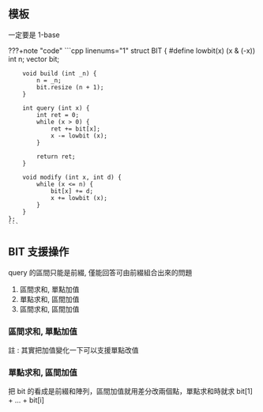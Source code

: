 ## 模板

一定要是 1-base

???+note "code"
	```cpp linenums="1"
    struct BIT {
    	#define lowbit(x) (x & (-x))
        int n;
        vector<int> bit;

        void build (int _n) {
            n = _n;
            bit.resize (n + 1);
        }

        int query (int x) {
            int ret = 0;
            while (x > 0) {
                ret += bit[x];
                x -= lowbit (x);
            }

            return ret;
        }

        void modify (int x, int d) {
            while (x <= n) {
                bit[x] += d;
                x += lowbit (x);
            }
        }
    }; 
    ```

## BIT 支援操作

query 的區間只能是前綴, 僅能回答可由前綴組合出來的問題

1. 區間求和, 單點加值
2. 單點求和, 區間加值
3. 區間求和, 區間加值



### 區間求和, 單點加值

註 : 其實把加值變化一下可以支援單點改值



### 單點求和, 區間加值

把 bit 的看成是前綴和陣列，區間加值就用差分改兩個點，單點求和時就求 bit[1] + ... + bit[i]



